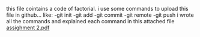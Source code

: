 this file cointains a code of factorial.
i use some commands to upload this file in github...
like:
-git init 
-git add
-git commit
-git remote
-git push
i wrote all the commands and explained each command in this attached file
[assighment 2.pdf](https://github.com/lojainsawafta/algorithm_assighmint1/files/13624417/assighment.2.pdf)
